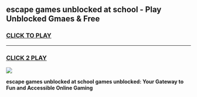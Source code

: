 
## escape games unblocked at school - Play Unblocked Gmaes & Free
<h3>
<a href="https://premium.freeplayer.one?title=escape_games_unblocked_at_school&ref=19F">CLICK TO PLAY</a></h3>
<hr>

<h3>
<a href="https://premium.freeplayer.one?title=escape_games_unblocked_at_school&ref=19F">CLICK 2 PLAY</a>
  
</h3>

<a href="https://premium.freeplayer.one?title=escape_games_unblocked_at_school&ref=19F/"><img src="https://clearcache.store/games.png"></a>


**escape games unblocked at school games unblocked: Your Gateway to Fun and Accessible Online Gaming**

